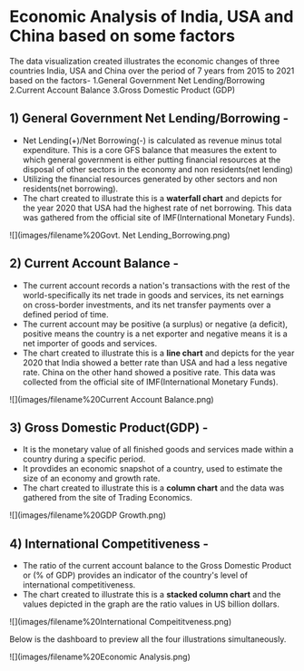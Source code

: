 # Economic Analysis of India, USA and China based on some factors

The data visualization created illustrates the economic changes of three countries India, USA and China over the period of 7 years from 2015 to 2021 based on the factors-
1.General Government Net Lending/Borrowing
2.Current Account Balance
3.Gross Domestic Product (GDP)
 
## 1) General Government Net Lending/Borrowing -
* Net Lending(+)/Net Borrowing(-) is calculated as revenue minus total expenditure. This is a core GFS balance that measures the extent to which general government is either putting financial resources at the disposal of other sectors in the economy and non residents(net lending)
* Utilizing the financial resources generated by other sectors and non residents(net borrowing).
* The chart created to illustrate this is a __waterfall chart__ and depicts for the year 2020 that USA had the highest rate of net borrowing. This data was gathered from the official site of IMF(International Monetary Funds).

![](images/filename%20Govt. Net Lending_Borrowing.png)
## 2) Current Account Balance -
* The current account records a nation's transactions with the rest of the world-specifically its net trade in goods and services, its net earnings on cross-border investments, and its net transfer payments over a defined period of time.
* The current account may be positive (a surplus) or negative (a deficit), positive means the country is a net exporter and negative means it is a net importer of goods and services.
* The chart created to illustrate this is a __line chart__ and depicts for the year 2020 that India showed a better rate than USA and had a less negative rate. China on the other hand showed a positive rate. This data was collected from the official site of IMF(International Monetary Funds).

![](images/filename%20Current Account Balance.png)

## 3) Gross Domestic Product(GDP) -
* It is the monetary value of all finished goods and services made within a country during a specific period.
* It provdides an economic snapshot of a country, used to estimate the size of an economy and growth rate.
* The chart created to illustrate this is a __column chart__ and the data was gathered from the site of Trading Economics.

![](images/filename%20GDP Growth.png)

## 4) International Competitiveness -
* The ratio of the current account balance to the Gross Domestic Product or (% of GDP) provides an indicator of the country's level of international competitiveness. 
* The chart created to illustrate this is a __stacked column chart__ and the values depicted in the graph are the ratio values in US billion dollars.

![](images/filename%20International Compeititveness.png)

Below is the dashboard to preview all the four illustrations simultaneously.

![](images/filename%20Economic Analysis.png)
